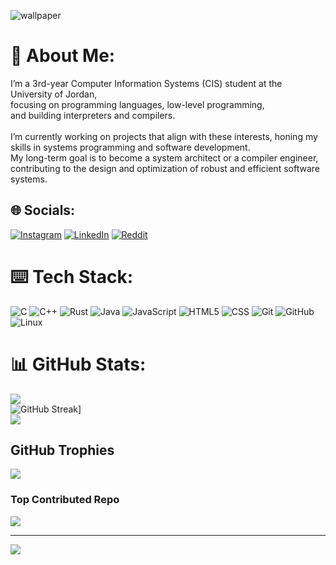 ![wallpaper](https://i.pinimg.com/originals/bc/b9/f4/bcb9f4e0f0a2a50d640b62c8c7b12388.jpg)
# 📓 About Me:
I’m a 3rd-year Computer Information Systems (CIS) student at the University of Jordan, <br>focusing on programming languages, low-level programming, <br>and building interpreters and compilers. <br><br>I’m currently working on projects that align with these interests, honing my skills in systems programming and software development.<br>My long-term goal is to become a system architect or a compiler engineer, contributing to the design and optimization of robust and efficient software systems.


## 🌐 Socials:
[![Instagram](https://img.shields.io/badge/Instagram-%23E4405F.svg?logo=Instagram&logoColor=white)](https://instagram.com/Anas.j17) [![LinkedIn](https://img.shields.io/badge/LinkedIn-%230077B5.svg?logo=linkedin&logoColor=white)](https://www.linkedin.com/in/anas-a-aljallad-110839334/) [![Reddit](https://img.shields.io/badge/Reddit-%23FF4500.svg?logo=Reddit&logoColor=white)](https://reddit.com/user/0Risotto) 

# ⌨️ Tech Stack:
![C](https://img.shields.io/badge/c-%2300599C.svg?style=for-the-badge&logo=c&logoColor=white)   ![C++](https://img.shields.io/badge/c++-%2300599C.svg?style=for-the-badge&logo=c%2B%2B&logoColor=white)  ![Rust](https://img.shields.io/badge/rust-%23000000.svg?style=for-the-badge&logo=rust&logoColor=white)  ![Java](https://img.shields.io/badge/java-%23ED8B00.svg?style=for-the-badge&logo=openjdk&logoColor=white)  ![JavaScript](https://img.shields.io/badge/javascript-%23323330.svg?style=for-the-badge&logo=javascript&logoColor=%23F7DF1E)  ![HTML5](https://img.shields.io/badge/html5-%23E34F26.svg?style=for-the-badge&logo=html5&logoColor=white) ![CSS](https://img.shields.io/badge/CSS3-1572B6?style=for-the-badge&logo=css3&logoColor=white) ![Git](https://img.shields.io/badge/git-%23F05033.svg?style=for-the-badge&logo=git&logoColor=white)  ![GitHub](https://img.shields.io/badge/github-%23121011.svg?style=for-the-badge&logo=github&logoColor=white)  ![Linux](https://img.shields.io/badge/Linux-FCC624?style=for-the-badge&logo=linux&logoColor=black)  
# 📊 GitHub Stats:
![](https://github-readme-stats.vercel.app/api?username=0Risotto&theme=dark&hide_border=false&include_all_commits=true&count_private=false)<br/>
![GitHub Streak](https://streak-stats.demolab.com?user=0risotto&theme=terafox)]<br/>
![](https://github-readme-stats.vercel.app/api/top-langs/?username=0Risotto&theme=dark&hide_border=false&include_all_commits=true&count_private=false&layout=compact)

##  GitHub Trophies
![](https://github-profile-trophy.vercel.app/?username=0Risotto&theme=tokyonight&no-frame=true&no-bg=false&margin-w=4)

###  Top Contributed Repo
![](https://github-contributor-stats.vercel.app/api?username=0Risotto&limit=5&theme=dark&combine_all_yearly_contributions=true)

---
[![](https://visitcount.itsvg.in/api?id=0Risotto&icon=0&color=0)](https://visitcount.itsvg.in)

<!-- Proudly created with GPRM ( https://gprm.itsvg.in ) -->
